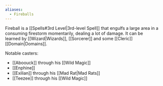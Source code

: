 ```yaml
---
aliases:
  - Fireballs
---
```

Fireball is a [[Spells#3rd Level|3rd-level Spell]] that engulfs a large area in a consuming firestorm momentarily, dealing a lot of damage. It can be learned by [[Wizard|Wizards]], [[Sorcerer]] and some [[Cleric]] [[Domain|Domains]].

Notable casters:
* [[Aboouck]] through his [[Wild Magic]]
* [[Enphine]]
* [[Exilian]] through his [[Mad Rat|Mad Rats]]
* [[Teezee]] through his [[Wild Magic]]